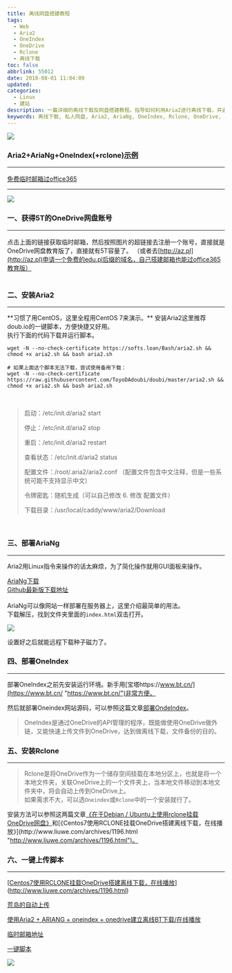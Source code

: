 ```yaml
---
title: 离线网盘搭建教程
tags:
  - Web
  - Aria2
  - OneIndex
  - OneDrive
  - Rclone
  - 离线下载
toc: false
abbrlink: 55012
date: 2018-08-01 11:04:09
updated:
categories:
  - Linux
  - 建站
description: 一篇详细的离线下载及网盘搭建教程。指导如何利用Aria2进行离线下载，并通过AriaNg进行Web端管理，结合OneIndex或Rclone将文件自动上传并挂载到OneDrive，最终实现一个功能强大的个人离线下载网盘系统。
keywords: 离线下载, 私人网盘, Aria2, AriaNg, OneIndex, Rclone, OneDrive, CentOS
---
```

![](https://ws1.sinaimg.cn/large/e3bf8736gy1fyqg7xepfpj21260pgn41.jpg)
<!--more-->

### Aria2+AriaNg+OneIndex(+rclone)[示例](https://od.daoji.ml)<hr>

[免费临时邮箱过office365](https://im.from.io/ "免费临时邮箱过office365")

<hr>

![](https://od.daoji.ml/image/TuChuang/TIM%E5%9B%BE%E7%89%8720180731222054.png)<br/>

### 一、获得5T的OneDrive网盘账号 <hr>

点击上面的链接获取临时邮箱，然后按照图片的超链接去注册一个账号，直接就是OneDrive网盘教育版了，直接就有5T容量了。
（或者去[http://az.pl](http://az.pl)申请一个免费的edu.pl后缀的域名，自己搭建邮箱也能过office365教育版）<br/><br/>

### 二、安装Aria2
<hr>
**习惯了用CentOS，这里全程用CentOS 7来演示。**    
安装Aria2这里推荐doub.io的一键脚本，方便快捷又好用。<br>执行下面的代码下载并运行脚本。    


    wget -N --no-check-certificate https://softs.loan/Bash/aria2.sh && chmod +x aria2.sh && bash aria2.sh
     
    # 如果上面这个脚本无法下载，尝试使用备用下载：
    wget -N --no-check-certificate https://raw.githubusercontent.com/ToyoDAdoubi/doubi/master/aria2.sh && chmod +x aria2.sh && bash aria2.sh

<br>

> 启动：/etc/init.d/aria2 start
> 
> 停止：/etc/init.d/aria2 stop
> 
> 重启：/etc/init.d/aria2 restart
> 
> 查看状态：/etc/init.d/aria2 status
> 
> 配置文件：/root/.aria2/aria2.conf （配置文件包含中文注释，但是一些系统可能不支持显示中文）
> 
> 令牌密匙：随机生成（可以自己修改 6. 修改 配置文件）
> 
> 下载目录：/usr/local/caddy/www/aria2/Download

<br>

### 三、部署AriaNg
<hr>

Aria2用Linux指令来操作的话太麻烦，为了简化操作就用GUI面板来操作。<br>

[AriaNg下载](https://github.com/mayswind/AriaNg/releases/download/0.4.0/aria-ng-0.4.0.zip)     
[Github最新版下载地址](https://github.com/mayswind/AriaNg/releases/latest "https://github.com/mayswind/AriaNg/releases/latest")    
​       
AriaNg可以像网站一样部署在服务器上，这里介绍最简单的用法。     
下载解压，找到文件夹里面的`index.html`双击打开。

![](https://od.daoji.ml/image/TuChuang/TIM%E6%88%AA%E5%9B%BE20180731231439.png)


设置好之后就能远程下载种子磁力了。

### 四、部署OneIndex 
<hr>

部署OneIndex之前先安装运行环境。新手用[宝塔https://www.bt.cn/](https://www.bt.cn/ "https://www.bt.cn/")非常方便。     

然后就部署Oneindex网站源码，可以参照这篇文章[部署OndeIndex](https://www.sabia.cc/oneindex-onedrive-file-downloads.html "https://www.sabia.cc/oneindex-onedrive-file-downloads.html")。


> OneIndex是通过OneDrive的API管理的程序，既能做使用OneDrive做外链，又能快速上传文件到OneDrive，达到做离线下载，文件备份的目的。

### 五、安装Rclone
<hr>

> Rclone是将OneDrive作为一个储存空间挂载在本地分区上，也就是将一个本地文件夹，关联OneDrive上的一个文件夹上，当本地文件移动到本地文件夹中，将会自动上传到OneDrive上。      
> 如果需求不大，可以选`Oneindex`或`Rclone`中的一个安装就行了。  

安装方法可以参照这两篇文章[《在于Debian / Ubuntu上使用rclone挂载OneDrive网盘》](https://www.moerats.com/archives/491/ "https://www.moerats.com/archives/491/")和[《Centos7使用RCLONE挂载OneDrive搭建离线下载，在线播放》](http://www.liuwe.com/archives/1196.html "http://www.liuwe.com/archives/1196.html")。





### 六、一键上传脚本
<hr>

[[Centos7使用RCLONE挂载OneDrive搭建离线下载，在线播放](http://www.liuwe.com/archives/1196.html)](http://www.liuwe.com/archives/1196.html)  

[荒岛的自动上传](https://lala.im/2982.html)

[使用Aria2 + ARIANG + oneindex + onedrive建立离线BT下载/在线播放](https://www.234du.com/1171.html)

[临时邮箱地址](http://sysu.edu.pl/)

[一键脚本](https://www.sabia.cc/category/%E4%B8%80%E9%94%AE%E8%84%9A%E6%9C%AC)

<img src='https://od.daoji.ml/image/TuChuang/%E7%A6%BB%E7%BA%BF%E6%B5%81%E7%A8%8B%E5%9B%BE.png' />
